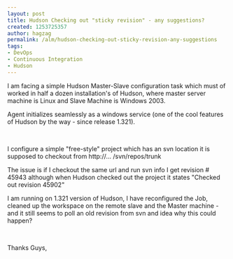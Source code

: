 ```yaml
---
layout: post
title: Hudson Checking out "sticky revision" - any suggestions?
created: 1253725357
author: hagzag
permalink: /alm/hudson-checking-out-sticky-revision-any-suggestions
tags:
- DevOps
- Continuous Integration
- Hudson
---
```

<p>I am facing a simple Hudson Master-Slave configuration task which must of worked in half a dozen installation's of Hudson, where master server machine is Linux and Slave Machine is Windows 2003.</p>
<p>Agent initializes seamlessly as a windows service (one of the cool features of Hudson by the way - since release 1.321).</p>
<p>&nbsp;</p>
<p>I configure a simple &quot;free-style&quot; project which has an svn location it is supposed to checkout from http://... /svn/repos/trunk</p>
<p>The issue is if I checkout the same url and run svn info I get revision # 45943 although when Hudson checked out the project it states &quot;Checked out revision 45902&quot;</p>
<p>I am running on 1.321 version of Hudson, I have reconfigured the Job, cleaned up the workspace on the remote slave and the Master machine - and it still seems to poll an old revision from svn and idea why this could happen?</p>
<p>&nbsp;</p>
<p>Thanks Guys,</p>
